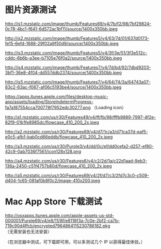 # 图片资源测试
http://is1.mzstatic.com/image/thumb/Features69/v4/7b/f2/98/7bf29824-0c78-4bc1-f641-6d572ac1bf11/source/1400x350bb.jpeg

http://is2.mzstatic.com/image/thumb/Features5/v4/63/7d/01/637d0173-fe15-6efd-1688-29f02a9f50d9/source/1400x350bb.jpeg

http://is3.mzstatic.com/image/thumb/Features5/v4/3f/3e/51/3f3e512c-cddc-6b6b-a3ee-b7105e76f0a2/source/1400x350bb.jpeg

http://is4.mzstatic.com/image/thumb/Features7/v4/7d/bd/92/7dbd9203-3bf1-36e8-4f04-dd557ddb2374/source/1400x350bb.jpeg

http://is5.mzstatic.com/image/thumb/Features7/v4/64/74/3a/64743a07-83c2-63ac-f067-af06c5193be4/source/1400x350bb.jpeg


https://apps.itunes.apple.com/files/desktop-music-app/assets/loading/StoreIndetermProgress-fa7a187554cca700778f7952edc30277.png （Loading icon）


http://a1.mzstatic.com/us/r30/Features49/v4/ff/fb/98/fffb9889-7997-4f2e-82f9-01b1fe8985dc/flowcase_410_200_2x.jpeg

http://a2.mzstatic.com/us/r30/Features69/v4/d7/1c/a3/d71ca37d-eaf5-e0c5-afb1-bab0cd66eddb/flowcase_410_200_2x.jpeg

http://a3.mzstatic.com/us/r30/Purple3/v4/dd/0c/ef/dd0cefa2-d257-ef80-42c9-0ab7036f7561/icon128x128.png

http://a4.mzstatic.com/us/r30/Features6/v4/c2/2d/1a/c22d1aad-9eb3-136a-2450-c51f4757b80d/flowcase_410_200_2x.jpeg

http://a5.mzstatic.com/us/r30/Features69/v4/2f/d7/c3/2fd7c3c0-c509-d404-1c65-081af0b8f0c2/image-410x200.jpeg

# Mac App Store 下载测试
http://osxapps.itunes.apple.com/apple-assets-us-std-000001/Purple69/v4/e8/11/8f/e8118f3a-7c0e-2bf2-ca7b-719c90d4ffcb/encrypted7964864115230786182.pkg
（无需安装也无法安装）



（在浏览器中测试，可下载即可用，可以多测试几个 IP 以获得最佳体验。）